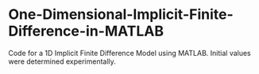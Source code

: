 # One-Dimensional-Implicit-Finite-Difference-in-MATLAB
Code for a 1D Implicit Finite Difference Model using MATLAB. Initial values were determined experimentally.
